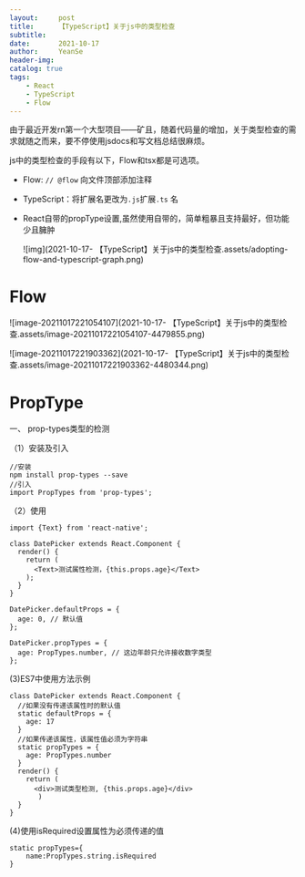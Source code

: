 ```yaml
---
layout:     post
title:      【TypeScript】关于js中的类型检查
subtitle:   
date:       2021-10-17
author:     YeanSe
header-img: 
catalog: true
tags:
    - React
    - TypeScript
    - Flow
---
```


由于最近开发rn第一个大型项目——矿且，随着代码量的增加，关于类型检查的需求就随之而来，要不停使用jsdocs和写文档总结很麻烦。

js中的类型检查的手段有以下，Flow和tsx都是可选项。

- Flow: `// @flow` 向文件顶部添加注释

- TypeScript：将扩展名更改为`.js`扩展`.ts` 名

- React自带的propType设置,虽然使用自带的，简单粗暴且支持最好，但功能少且臃肿

  ![img](2021-10-17- 【TypeScript】关于js中的类型检查.assets/adopting-flow-and-typescript-graph.png)

# Flow

![image-20211017221054107](2021-10-17- 【TypeScript】关于js中的类型检查.assets/image-20211017221054107-4479855.png)

![image-20211017221903362](2021-10-17- 【TypeScript】关于js中的类型检查.assets/image-20211017221903362-4480344.png)

# PropType

一、 prop-types类型的检测

（1）安装及引入

```react
//安装
npm install prop-types --save
//引入
import PropTypes from 'prop-types';
```

（2）使用

```react
import {Text} from 'react-native';

class DatePicker extends React.Component {
  render() {
    return (
      <Text>测试属性检测，{this.props.age}</Text>
    );
  }
}

DatePicker.defaultProps = {
  age: 0, // 默认值
};

DatePicker.propTypes = {
  age: PropTypes.number, // 这边年龄只允许接收数字类型
};
```

(3)ES7中使用方法示例

```react
class DatePicker extends React.Component {
  //如果没有传递该属性时的默认值
  static defaultProps = {
    age: 17
  }
  //如果传递该属性，该属性值必须为字符串
  static propTypes = {
    age: PropTypes.number
  }
  render() {
    return (
      <div>测试类型检测, {this.props.age}</div>
	   )
  }
}
```


(4)使用isRequired设置属性为必须传递的值

```react
static propTypes={
    name:PropTypes.string.isRequired
}
```

